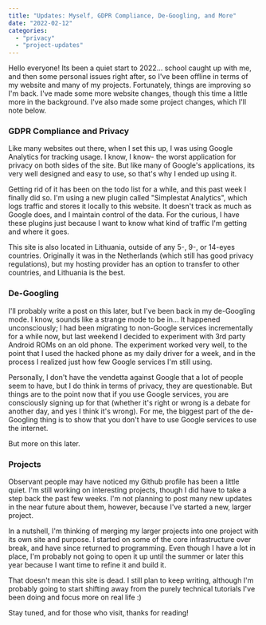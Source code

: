 ```yaml
---
title: "Updates: Myself, GDPR Compliance, De-Googling, and More"
date: "2022-02-12"
categories: 
  - "privacy"
  - "project-updates"
---
```


Hello everyone! Its been a quiet start to 2022... school caught up with me, and then some personal issues right after, so I've been offline in terms of my website and many of my projects. Fortunately, things are improving so I'm back. I've made some more website changes, though this time a little more in the background. I've also made some project changes, which I'll note below.

### GDPR Compliance and Privacy

Like many websites out there, when I set this up, I was using Google Analytics for tracking usage. I know, I know- the worst application for privacy on both sides of the site. But like many of Google's applications, its very well designed and easy to use, so that's why I ended up using it.

Getting rid of it has been on the todo list for a while, and this past week I finally did so. I'm using a new plugin called "Simplestat Analytics", which logs traffic and stores it locally to this website. It doesn't track as much as Google does, and I maintain control of the data. For the curious, I have these plugins just because I want to know what kind of traffic I'm getting and where it goes.

This site is also located in Lithuania, outside of any 5-, 9-, or 14-eyes countries. Originally it was in the Netherlands (which still has good privacy regulations), but my hosting provider has an option to transfer to other countries, and Lithuania is the best.

### De-Googling

I'll probably write a post on this later, but I've been back in my de-Googling mode. I know, sounds like a strange mode to be in... It happened unconsciously; I had been migrating to non-Google services incrementally for a while now, but last weekend I decided to experiment with 3rd party Android ROMs on an old phone. The experiment worked very well, to the point that I used the hacked phone as my daily driver for a week, and in the process I realized just how few Google services I'm still using.

Personally, I don't have the vendetta against Google that a lot of people seem to have, but I do think in terms of privacy, they are questionable. But things are to the point now that if you use Google services, you are consciously signing up for that (whether it's right or wrong is a debate for another day, and yes I think it's wrong). For me, the biggest part of the de-Googling thing is to show that you don't have to use Google services to use the internet.

But more on this later.

### Projects

Observant people may have noticed my Github profile has been a little quiet. I'm still working on interesting projects, though I did have to take a step back the past few weeks. I'm not planning to post many new updates in the near future about them, however, because I've started a new, larger project.

In a nutshell, I'm thinking of merging my larger projects into one project with its own site and purpose. I started on some of the core infrastructure over break, and have since returned to programming. Even though I have a lot in place, I'm probably not going to open it up until the summer or later this year because I want time to refine it and build it.

That doesn't mean this site is dead. I still plan to keep writing, although I'm probably going to start shifting away from the purely technical tutorials I've been doing and focus more on real life :)

Stay tuned, and for those who visit, thanks for reading!
